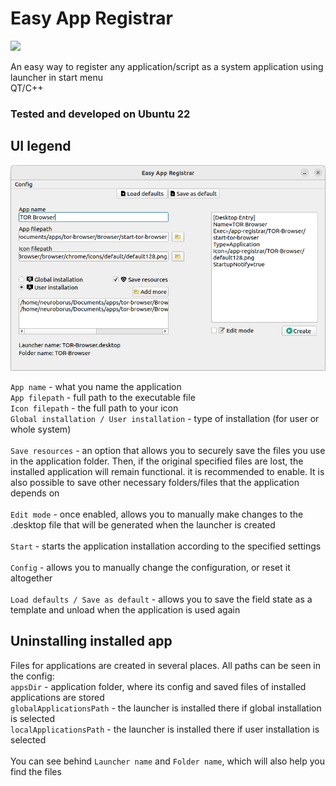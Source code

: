 # Easy App Registrar
![](https://github.com/Neuroborus/easy-app-registrar/blob/main/docs/doc.GIF)

An easy way to register any application/script as a system application using launcher in start menu </br>
QT/C++ </br>

### Tested and developed on Ubuntu 22

## UI legend

![](https://github.com/Neuroborus/easy-app-registrar/blob/main/docs/ui.png)

`App name` - what you name the application </br>
`App filepath` - full path to the executable file </br>
`Icon filepath` - the full path to your icon </br>
`Global installation / User installation` - type of installation (for user or whole system) </br>
</br>
`Save resources` - an option that allows you to securely save the files you use in the application folder. Then, if the original specified files are lost, the installed application will remain functional. it is recommended to enable. It is also possible to save other necessary folders/files that the application depends on </br>
</br>
`Edit mode` - once enabled, allows you to manually make changes to the .desktop file that will be generated when the launcher is created </br>
</br>
`Start` - starts the application installation according to the specified settings </br>
</br>
`Config` - allows you to manually change the configuration, or reset it altogether </br>
</br>
`Load defaults / Save as default` - allows you to save the field state as a template and unload when the application is used again </br>

## Uninstalling installed app
Files for applications are created in several places. All paths can be seen in the config: </br>
`appsDir` - application folder, where its config and saved files of installed applications are stored </br>
`globalApplicationsPath` - the launcher is installed there if global installation is selected </br>
`localApplicationsPath` - the launcher is installed there if user installation is selected </br>
</br>
You can see behind `Launcher name` and `Folder name`, which will also help you find the files </br>
